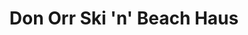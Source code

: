 ---
title: "Don Orr Ski 'n' Beach Haus"
url: /traverse-city/don-orr-ski-n-beach-haus/
shop: sports
---